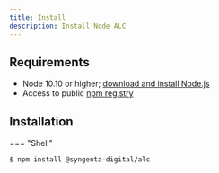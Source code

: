 ```yaml
---
title: Install
description: Install Node ALC
---
```


## Requirements

* Node 10.10 or higher; [download and install Node.js](https://nodejs.org/en/download/)
* Access to public [npm registry](https://www.npmjs.com/)


## Installation
=== "Shell"
```bash
$ npm install @syngenta-digital/alc
```
